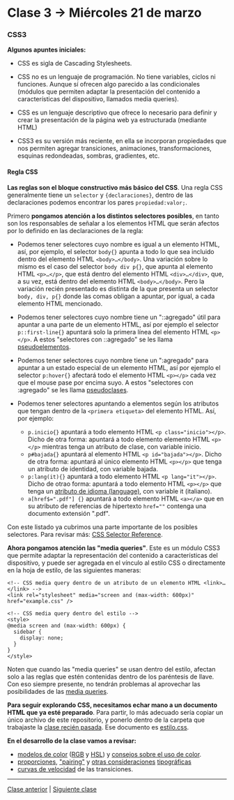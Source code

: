 # Clase 3 → Miércoles 21 de marzo

### CSS3

**Algunos apuntes iniciales:**  

- CSS es sigla de Cascading Stylesheets. 

- CSS no es un lenguaje de programación. No tiene variables, ciclos ni funciones. Aunque sí ofrecen algo parecido a las condicionales (módulos que permiten adaptar la presentación del contenido a características del dispositivo, llamados media queries). 

- CSS es un lenguaje descriptivo que ofrece lo necesario para definir y crear la presentación de la página web ya estructurada (mediante HTML)

- CSS3 es su versión más reciente, en ella se incorporan propiedades que nos permiten agregar transiciones, animaciones, transformaciones, esquinas redondeadas, sombras, gradientes, etc.

#### Regla CSS

**Las reglas son el bloque constructivo más básico del CSS**. Una regla CSS generalmente tiene un `selector` y `{declaraciones}`, dentro de las declaraciones podemos encontrar los pares `propiedad:valor;`. 

Primero **pongamos atención a los distintos selectores posibles**, en tanto son los responsables de señalar a los elementos HTML que serán afectos por lo definido en las declaraciones de la regla:

- Podemos tener selectores cuyo nombre es igual a un elemento HTML, así, por ejemplo, el selector `body{}` apunta a todo lo que sea incluido dentro del elemento HTML `<body>…</body>`. Una variación sobre lo mismo es el caso del selector `body div p{}`, que apunta al elemento HTML `<p>…</p>`, que está dentro del elemento HTML `<div>…</div>`, que, a su vez, está dentro del elemento HTML `<body>…</body>`. Pero la variación recién presentado es distinta de la que presenta un selector `body, div, p{}` donde las comas obligan a apuntar, por igual, a cada elemento HTML mencionado.

- Podemos tener selectores cuyo nombre tiene un "::agregado" útil para apuntar a una parte de un elemento HTML, así por ejemplo el selector `p::first-line{}` apuntará solo la primera línea del elemento HTML `<p></p>`. A estos "selectores con ::agregado" se les llama [pseudoelementos](https://developer.mozilla.org/es/docs/Web/CSS/Pseudoelementos). 

- Podemos tener selectores cuyo nombre tiene un ":agregado" para apuntar a un estado especial de un elemento HTML, así por ejemplo el selector `p:hover{}` afectará todo el elemento HTML `<p></p>` cada vez que el mouse pase por encima suyo. A estos "selectores con :agregado" se les llama [pseudoclases](https://developer.mozilla.org/es/docs/Web/CSS/Pseudo-classes).

- Podemos tener selectores apuntando a elementos según los atributos que tengan dentro de la `<primera etiqueta>` del elemento HTML. Así, por ejemplo: 

   - `p.inicio{}` apuntará a todo elemento HTML `<p class="inicio"></p>`. Dicho de otra forma: apuntará a todo elemento elemento HTML `<p></p>` mientras tenga un atributo de clase, con variable inicio.
   - `p#bajada{}` apuntará al elemento HTML `<p id="bajada"></p>`. Dicho de otra forma: apuntará al único elemento HTML `<p></p>` que tenga un atributo de identidad, con variable bajada.
   - `p:lang(it){}` apuntará a todo elemento HTML `<p lang="it"></p>`. Dicho de otrao forma: apuntará a todo elemento HTML `<p></p>` que tenga un [atributo de idioma (language)](https://www.w3.org/International/questions/qa-html-language-declarations.es), con variable it (italiano).
   - `a[href$=".pdf"] {}` apuntará a todo elemento HTML `<a></a>` que en su atributo de referencias de hipertexto `href=""` contenga una documento extensión ".pdf".
  
Con este listado ya cubrimos una parte importante de los posibles selectores. Para revisar más: [CSS Selector Reference](https://www.w3schools.com/cssref/css_selectors.asp). 

**Ahora pongamos atención las "media queries"**. Este es un módulo CSS3 que permite adaptar la representación del contenido a características del dispositivo, y puede ser agregada en el vínculo al estilo CSS o directamente en la hoja de estilo, de las siguientes maneras:

```
<!-- CSS media query dentro de un atributo de un elemento HTML <link>…</link> -->
<link rel="stylesheet" media="screen and (max-width: 600px)" href="example.css" />

<!-- CSS media query dentro del estilo -->
<style>
@media screen and (max-width: 600px) {
  sidebar {
    display: none;
  }
}
</style>
```

Noten que cuando las "media queries" se usan dentro del estilo, afectan solo a las reglas que estén contenidas dentro de los paréntesis de llave. Con eso siempre presente, no tendrán problemas al aprovechar las posibilidades de las [media queries](https://developer.mozilla.org/es/docs/CSS/Media_queries).

**Para seguir explorando CSS, necesitamos echar mano a un documento HTML que ya esté preparado**. Para partir, lo más adecuado sería copiar un único archivo de este repositorio, y ponerlo dentro de la carpeta que trabajaste la [clase recién pasada](https://github.com/profesorfaco/dno037-2018-02). Ese documento es [estilo.css](https://raw.githubusercontent.com/profesorfaco/dno037-2018-03/gh-pages/estilo.css).

**En el desarrollo de la clase vamos a revisar:**

- [modelos de color](https://es.wikipedia.org/wiki/Modelo_de_colores) ([RGB](https://es.wikipedia.org/wiki/RGB) y [HSL](https://es.wikipedia.org/wiki/Modelo_de_color_HSL)) y [consejos sobre el uso de color](https://material.io/color).
- [proporciones](https://elmaquetadorerrante.wordpress.com/2010/07/11/cuerpo-de-fibonacci/), ["pairing"](https://fonts.google.com/) y [otras consideraciones](http://webtypography.net/toc/) [tipográficas](https://developer.mozilla.org/en-US/docs/Web/CSS/CSS_Text)
- [curvas de velocidad](http://www.bufa.es/css3-transitions/) de las transiciones. 

- - - - - 

[Clase anterior](https://github.com/profesorfaco/dno037-2018-02) | [Siguiente clase](https://github.com/profesorfaco/dno037-2018-04)
